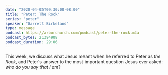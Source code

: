 ```yaml
---
date: "2020-04-05T09:30:00-08:00"
title: "Peter: The Rock"
series: "peter"
speaker: "Garrett Birkeland"
type: message
podcast: https://arborchurch.com/podcast/peter-the-rock.m4a
podcast_bytes: 21394908
podcast_duration: 29:06
---
```


This week, we discuss what Jesus meant when he referred to Peter as *the Rock*, and Peter's answer to the most important
question Jesus ever asked: *who do you say that I am*?
